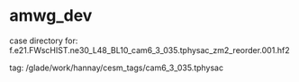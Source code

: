 # amwg_dev

case directory for: f.e21.FWscHIST.ne30_L48_BL10_cam6_3_035.tphysac_zm2_reorder.001.hf2

tag: /glade/work/hannay/cesm_tags/cam6_3_035.tphysac


